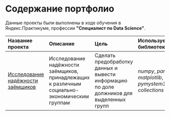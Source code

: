 # Содержание портфолио

Данные проекты были выполнены в ходе обучения в Яндекс.Практикуме, профессии **"Специалист по Data Science"**.

| Название проекта | Описание | Цель | Используемые библиотеки |
| :---------------------- | :---------------------- | :---------------------- | :---------------------- |
| [Исследование надёжности заёмщиков](1_clients_credit_rating) | Исследование надёжности заёмщиков, принадлежащих к различным социально-экономическим группам | Сделать предобработку данных и вывести информацию по доле должников для выделенных групп | *numpy*, *pandas*, *matplotlib*, *pymystem3*, *collections*|

